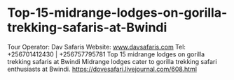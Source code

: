 # Top-15-midrange-lodges-on-gorilla-trekking-safaris-at-Bwindi
Tour Operator: Dav Safaris  Website: www.davsafaris.com  Tel: +256701412430 | +256757795781 Top 15 midrange lodges on gorilla trekking safaris at Bwindi Midrange lodges cater to gorilla trekking safari enthusiasts at Bwindi. https://dovesafari.livejournal.com/608.html
